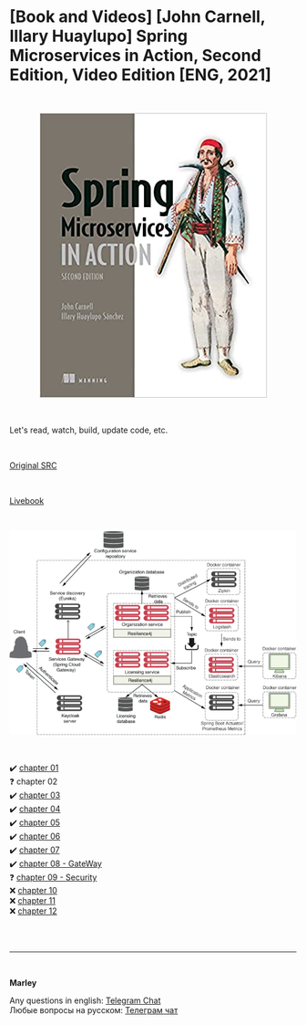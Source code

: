 # [Book and Videos] [John Carnell, Illary Huaylupo] Spring Microservices in Action, Second Edition, Video Edition [ENG, 2021]


<br/>


<p align="center">
  <img src="https://raw.githubusercontent.com/webmakaka/Spring-Microservices-in-Action-Second-Edition/master/img/Spring-Microservices-in-Action.jpg" alt="Spring Microservices in Action, Second Edition, Video Edition"/>
</p>


<br/>

Let's read, watch, build, update code, etc.


<br/>

[Original SRC](https://github.com/ihuaylupo/manning-smia)


<br/>

[Livebook](https://livebook.manning.com/book/spring-microservices-in-action-second-edition/chapter-1/)



<br/>

<p align="center">
  <img src="https://raw.githubusercontent.com/webmakaka/Spring-Microservices-in-Action-Second-Edition/master/img/ch01-pic01.png" alt="Spring Microservices in Action, Second Edition, Video Edition"/>
</p>

<br/>

:heavy_check_mark: [chapter 01](/chapter01/Readme.md)  
:question: chapter 02  
:heavy_check_mark: [chapter 03](/chapter03/Readme.md)  
:heavy_check_mark: [chapter 04](/chapter04/Readme.md)    
:heavy_check_mark: [chapter 05](/chapter05/Readme.md)    
:heavy_check_mark: [chapter 06](/chapter06/Readme.md)    
:heavy_check_mark: [chapter 07](/chapter07/Readme.md)    
:heavy_check_mark: [chapter 08 - GateWay](/chapter08/Readme.md)    
:question: [chapter 09 - Security](/chapter09/Readme.md)    
:x: [chapter 10](/chapter10/Readme.md)    
:x: [chapter 11](/chapter11/Readme.md)    
:x: [chapter 12](/chapter12/Readme.md)    

<br/><br/>

---

<br/>

**Marley**

Any questions in english: <a href="https://javadev.org/chat/">Telegram Chat</a>  
Любые вопросы на русском: <a href="https://javadev.ru/chat/">Телеграм чат</a>
